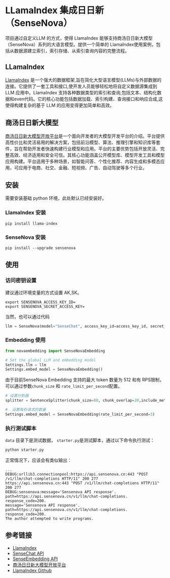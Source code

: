 # LLamaIndex 集成日日新（SenseNova）
项目通过自定义LLM 的方式，使得 LlamaIndex 能够支持商汤日日新大模型（SenseNova）系列的大语言模型。提供一个简单的 LlamaIndex使用案例，包括从数据源建立索引，索引存储、从索引查询内容的完整流程。
## LLamaIndex
[LlamaIndex](https://www.llamaindex.ai/) 是一个强大的数据框架,旨在简化大型语言模型(LLMs)与外部数据的连接。它提供了一套工具和接口,使开发人员能够轻松地将自定义数据源集成到 LLM 应用中。LlamaIndex 支持各种数据类型的索引和查询,包括文本、结构化数据和even代码。它的核心功能包括数据加载、索引构建、查询接口和响应合成,这使得构建复杂的基于 LLM 的应用变得更加简单和高效。

## 商汤日日新大模型
[商汤日日新大模型开放平台](https://platform.sensenova.cn/home)是一个面向开发者的大模型开发平台的介绍。平台提供高性价比和灵活易用的解决方案，包括前沿模型、算法、推理引擎和知识库等套件，旨在帮助开发者快速构建行业模型和应用。平台的主要优势包括开放灵活、完整高效、经济适用和安全可信。其核心功能涵盖公开模型库、模型开发工具和模型应用构建。平台适用于多种场景，如智能问答、个性化推荐、内容生成和多模态应用，可应用于电商、社交、金融、短视频、广告、自动驾驶等多个行业。

## 安装
需要安装基础 python 环境，此处默认已经安装好。
### LlamaIndex 安装
```shell
pip install llama-index
```

### SenseNova 安装
```shell
pip install --upgrade sensenova
```

## 使用
### 访问密钥设置
建议通过环境变量的方式设置 AK,SK。
```shell
export SENSENOVA_ACCESS_KEY_ID=
export SENSENOVA_SECRET_ACCESS_KEY=
```
当然，也可以通过代码
```python
llm = SenseNova(model="SenseChat", access_key_id=access_key_id, secret_access_key=secret_access_key)
```

### Embedding 使用
```python
from novaembedding import SenseNovaEmbedding

# Set the global LLM and embedding model
Settings.llm = llm
Settings.embed_model = SenseNovaEmbedding()
```
由于目前SenseNova Embedding 支持的最大 token 数量为 512 和有 RPS限制，可以通过参数`chunk_size` 和 `rate_limit_per_second`配置。
```python
# 设置分割器
splitter = SentenceSplitter(chunk_size=80, chunk_overlap=20,include_metadata=False)

#  设置每秒请求的数量
Settings.embed_model = SenseNovaEmbedding(rate_limit_per_second=3)
```
### 执行测试脚本
`data` 目录下是测试数据，  `starter.py`是测试脚本，通过以下命令执行测试：
```python
python starter.py
```
正常情况下，应该会有类似输出：
```text
...
DEBUG:urllib3.connectionpool:https://api.sensenova.cn:443 "POST /v1/llm/chat-completions HTTP/11" 200 277
https://api.sensenova.cn:443 "POST /v1/llm/chat-completions HTTP/11" 200 277
DEBUG:sensenova:message='Sensenova API response'. path=https://api.sensenova.cn/v1/llm/chat-completions. response_code=200.
message='Sensenova API response'. path=https://api.sensenova.cn/v1/llm/chat-completions. response_code=200.
The author attempted to write programs.
```

## 参考链接
- [LlamaIndex](https://www.llamaindex.ai/) 
- [SenseChat API](https://console.sensecore.cn/help/docs/model-as-a-service/nova/chat/ChatCompletions/ChatCompletion)
- [SenseEmbedding API](https://console.sensecore.cn/help/docs/model-as-a-service/nova/chat/Embeddings/Embedding)
- [商汤日日新大模型开放平台](https://platform.sensenova.cn/home)
- [LlamaIndex Github](https://github.com/run-llama/llama_index/tree/main)
